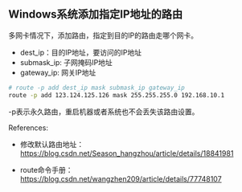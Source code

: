 ## Windows系统添加指定IP地址的路由

多网卡情况下，添加路由，指定到目的IP的路由走哪个网卡。

* dest_ip：目的IP地址，要访问的IP地址
* submask_ip: 子网掩码IP地址
* gateway_ip: 网关IP地址

```bash
# route -p add dest_ip mask submask_ip gateway_ip
route -p add 123.124.125.126 mask 255.255.255.0 192.168.10.1
```

-p表示永久路由，重启机器或者系统也不会丢失该路由设置。

References:

* 修改默认路由地址：https://blog.csdn.net/Season_hangzhou/article/details/18841981

* route命令手册：https://blog.csdn.net/wangzhen209/article/details/77748107
